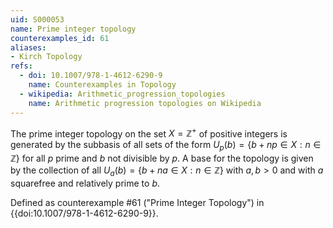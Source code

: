 ```yaml
---
uid: S000053
name: Prime integer topology
counterexamples_id: 61
aliases:
- Kirch Topology
refs:
  - doi: 10.1007/978-1-4612-6290-9 
    name: Counterexamples in Topology
  - wikipedia: Arithmetic_progression_topologies
    name: Arithmetic progression topologies on Wikipedia
---
```

The prime integer topology on the set $X = \mathbb{Z}^+$ of positive integers is generated by the subbasis of all sets of the form $U_p(b) = \{b+np \in X : n \in \mathbb{Z}\}$ for all $p$ prime and $b$ not divisible by $p$.  A base for the topology is given by the collection of all $U_a(b) = \{b+na \in X : n \in \mathbb{Z}\}$ with $a,b>0$ and with $a$ squarefree and relatively prime to $b$.

Defined as counterexample #61 ("Prime Integer Topology")
in {{doi:10.1007/978-1-4612-6290-9}}.
